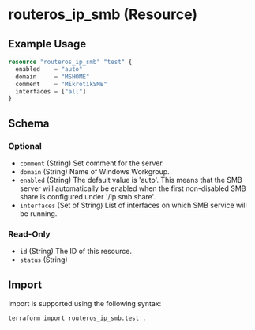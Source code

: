 # routeros_ip_smb (Resource)


## Example Usage
```terraform
resource "routeros_ip_smb" "test" {
  enabled    = "auto"
  domain     = "MSHOME"
  comment    = "MikrotikSMB"
  interfaces = ["all"]
}
```

<!-- schema generated by tfplugindocs -->
## Schema

### Optional

- `comment` (String) Set comment for the server.
- `domain` (String) Name of Windows Workgroup.
- `enabled` (String) The default value is 'auto'. This means that the SMB server will automatically be enabled when the first non-disabled SMB share is configured under '/ip smb share'.
- `interfaces` (Set of String) List of interfaces on which SMB service will be running.

### Read-Only

- `id` (String) The ID of this resource.
- `status` (String)

## Import
Import is supported using the following syntax:
```shell
terraform import routeros_ip_smb.test .
```
